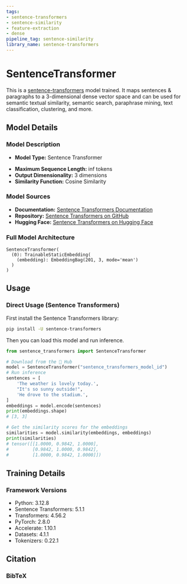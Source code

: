 ```yaml
---
tags:
- sentence-transformers
- sentence-similarity
- feature-extraction
- dense
pipeline_tag: sentence-similarity
library_name: sentence-transformers
---
```


# SentenceTransformer

This is a [sentence-transformers](https://www.SBERT.net) model trained. It maps sentences & paragraphs to a 3-dimensional dense vector space and can be used for semantic textual similarity, semantic search, paraphrase mining, text classification, clustering, and more.

## Model Details

### Model Description
- **Model Type:** Sentence Transformer
<!-- - **Base model:** [Unknown](https://huggingface.co/unknown) -->
- **Maximum Sequence Length:** inf tokens
- **Output Dimensionality:** 3 dimensions
- **Similarity Function:** Cosine Similarity
<!-- - **Training Dataset:** Unknown -->
<!-- - **Language:** Unknown -->
<!-- - **License:** Unknown -->

### Model Sources

- **Documentation:** [Sentence Transformers Documentation](https://sbert.net)
- **Repository:** [Sentence Transformers on GitHub](https://github.com/UKPLab/sentence-transformers)
- **Hugging Face:** [Sentence Transformers on Hugging Face](https://huggingface.co/models?library=sentence-transformers)

### Full Model Architecture

```
SentenceTransformer(
  (0): TrainableStaticEmbedding(
    (embedding): EmbeddingBag(201, 3, mode='mean')
  )
)
```

## Usage

### Direct Usage (Sentence Transformers)

First install the Sentence Transformers library:

```bash
pip install -U sentence-transformers
```

Then you can load this model and run inference.
```python
from sentence_transformers import SentenceTransformer

# Download from the 🤗 Hub
model = SentenceTransformer("sentence_transformers_model_id")
# Run inference
sentences = [
    'The weather is lovely today.',
    "It's so sunny outside!",
    'He drove to the stadium.',
]
embeddings = model.encode(sentences)
print(embeddings.shape)
# [3, 3]

# Get the similarity scores for the embeddings
similarities = model.similarity(embeddings, embeddings)
print(similarities)
# tensor([[1.0000, 0.9842, 1.0000],
#         [0.9842, 1.0000, 0.9842],
#         [1.0000, 0.9842, 1.0000]])
```

<!--
### Direct Usage (Transformers)

<details><summary>Click to see the direct usage in Transformers</summary>

</details>
-->

<!--
### Downstream Usage (Sentence Transformers)

You can finetune this model on your own dataset.

<details><summary>Click to expand</summary>

</details>
-->

<!--
### Out-of-Scope Use

*List how the model may foreseeably be misused and address what users ought not to do with the model.*
-->

<!--
## Bias, Risks and Limitations

*What are the known or foreseeable issues stemming from this model? You could also flag here known failure cases or weaknesses of the model.*
-->

<!--
### Recommendations

*What are recommendations with respect to the foreseeable issues? For example, filtering explicit content.*
-->

## Training Details

### Framework Versions
- Python: 3.12.8
- Sentence Transformers: 5.1.1
- Transformers: 4.56.2
- PyTorch: 2.8.0
- Accelerate: 1.10.1
- Datasets: 4.1.1
- Tokenizers: 0.22.1

## Citation

### BibTeX

<!--
## Glossary

*Clearly define terms in order to be accessible across audiences.*
-->

<!--
## Model Card Authors

*Lists the people who create the model card, providing recognition and accountability for the detailed work that goes into its construction.*
-->

<!--
## Model Card Contact

*Provides a way for people who have updates to the Model Card, suggestions, or questions, to contact the Model Card authors.*
-->
